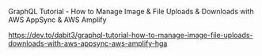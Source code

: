 GraphQL Tutorial - How to Manage Image & File Uploads & Downloads with AWS AppSync & AWS Amplify

https://dev.to/dabit3/graphql-tutorial-how-to-manage-image-file-uploads-downloads-with-aws-appsync-aws-amplify-hga
